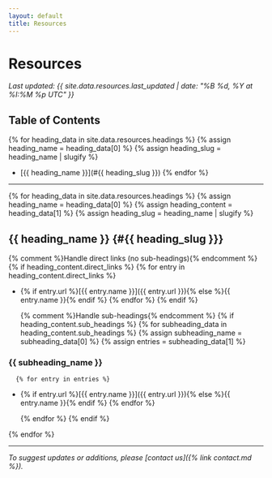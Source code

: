 ```yaml
---
layout: default
title: Resources
---
```


# Resources

*Last updated: <span id="last-updated-time" data-utc-time="{{ site.data.resources.last_updated }}">{{ site.data.resources.last_updated | date: "%B %d, %Y at %I:%M %p UTC" }}</span>*

<script>
(function() {
    const timeElement = document.getElementById('last-updated-time');
    if (timeElement) {
        const utcTimeString = timeElement.getAttribute('data-utc-time');
        if (utcTimeString) {
            try {
                const utcDate = new Date(utcTimeString);
                const localTimeString = utcDate.toLocaleString(undefined, {
                    year: 'numeric',
                    month: 'long', 
                    day: 'numeric',
                    hour: 'numeric',
                    minute: '2-digit',
                    timeZoneName: 'short'
                });
                timeElement.textContent = localTimeString;
            } catch (error) {
                console.warn('Could not parse timestamp:', utcTimeString);
                // Fallback: keep the original UTC time display
            }
        }
    }
})();
</script>

## Table of Contents

{% for heading_data in site.data.resources.headings %}
  {% assign heading_name = heading_data[0] %}
  {% assign heading_slug = heading_name | slugify %}
- [{{ heading_name }}](#{{ heading_slug }})
{% endfor %}

---

{% for heading_data in site.data.resources.headings %}
  {% assign heading_name = heading_data[0] %}
  {% assign heading_content = heading_data[1] %}
  {% assign heading_slug = heading_name | slugify %}
  
## {{ heading_name }} {#{{ heading_slug }}}

  {% comment %}Handle direct links (no sub-headings){% endcomment %}
  {% if heading_content.direct_links %}
    {% for entry in heading_content.direct_links %}
- {% if entry.url %}[{{ entry.name }}]({{ entry.url }}){% else %}{{ entry.name }}{% endif %}
    {% endfor %}
  {% endif %}
  
  {% comment %}Handle sub-headings{% endcomment %}
  {% if heading_content.sub_headings %}
    {% for subheading_data in heading_content.sub_headings %}
      {% assign subheading_name = subheading_data[0] %}
      {% assign entries = subheading_data[1] %}
      
### {{ subheading_name }}

      {% for entry in entries %}
- {% if entry.url %}[{{ entry.name }}]({{ entry.url }}){% else %}{{ entry.name }}{% endif %}
      {% endfor %}
      
    {% endfor %}
  {% endif %}
  
{% endfor %}

---

*To suggest updates or additions, please [contact us]({% link contact.md %}).*
